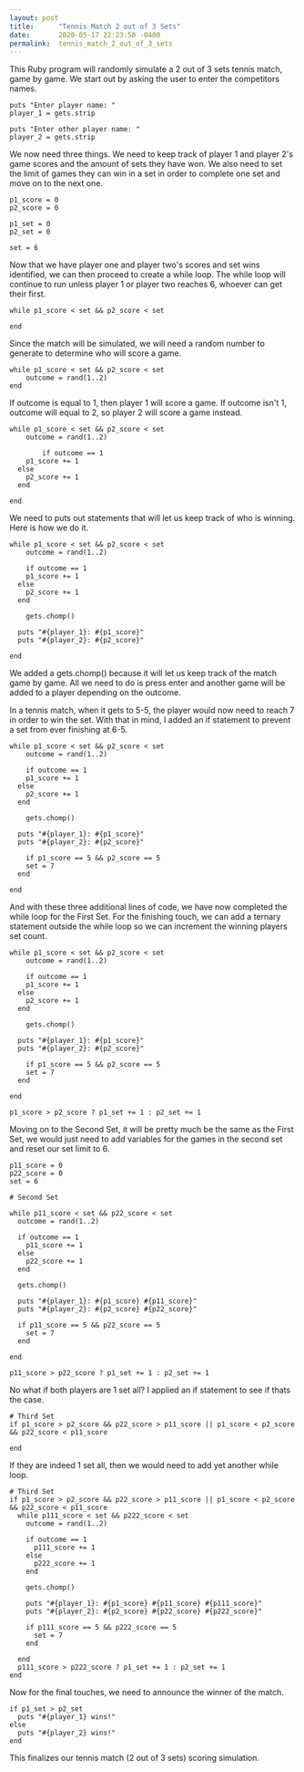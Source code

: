 ```yaml
---
layout: post
title:      "Tennis Match 2 out of 3 Sets"
date:       2020-05-17 22:23:50 -0400
permalink:  tennis_match_2_out_of_3_sets
---
```



This Ruby program will randomly simulate a 2 out of 3 sets tennis match, game by game. We start out by asking the user to enter the competitors names.

```
puts "Enter player name: "
player_1 = gets.strip

puts "Enter other player name: "
player_2 = gets.strip
```

We now need three things. We need to keep track of player 1 and player 2's game scores and the amount of sets they have won. We also need to set the limit of games they can win in a set in order to complete one set and move on to the next one.

```
p1_score = 0
p2_score = 0

p1_set = 0
p2_set = 0

set = 6
```

Now that we have player one and player two's scores and set wins identified, we can then proceed to create a while loop. The while loop will continue to run unless player 1 or player two reaches 6, whoever can get their first.

```
while p1_score < set && p2_score < set

end
```

Since the match will be simulated, we will need a random number to generate to determine who will score a game.

```
while p1_score < set && p2_score < set
    outcome = rand(1..2)
end
```

If outcome is equal to 1, then player 1 will score a game. If outcome isn't 1, outcome will equal to 2, so player 2 will score a game instead.

```
while p1_score < set && p2_score < set
    outcome = rand(1..2)
		
		if outcome == 1
    p1_score += 1
  else
    p2_score += 1
  end
	
end
```

We need to puts out statements that will let us keep track of who is winning. Here is how we do it.

```
while p1_score < set && p2_score < set
    outcome = rand(1..2)
		
	if outcome == 1
    p1_score += 1
  else
    p2_score += 1
  end
	
	gets.chomp()

  puts "#{player_1}: #{p1_score}"
  puts "#{player_2}: #{p2_score}"
	
end
```

We added a gets.chomp() because it will let us keep track of the match game by game. All we need to do is press enter and another game will be added to a player depending on the outcome.

In a tennis match, when it gets to 5-5, the player would now need to reach 7 in order to win the set. With that in mind, I added an if statement to prevent a set from ever finishing at 6-5.

```
while p1_score < set && p2_score < set
    outcome = rand(1..2)
		
	if outcome == 1
    p1_score += 1
  else
    p2_score += 1
  end
	
	gets.chomp()

  puts "#{player_1}: #{p1_score}"
  puts "#{player_2}: #{p2_score}"
	
	if p1_score == 5 && p2_score == 5
    set = 7
  end
	
end
```

And with these three additional lines of code, we have now completed the while loop for the First Set. For the finishing touch, we can add a ternary statement outside the while loop so we can increment the winning players set count.

```
while p1_score < set && p2_score < set
    outcome = rand(1..2)
		
	if outcome == 1
    p1_score += 1
  else
    p2_score += 1
  end
	
	gets.chomp()

  puts "#{player_1}: #{p1_score}"
  puts "#{player_2}: #{p2_score}"
	
	if p1_score == 5 && p2_score == 5
    set = 7
  end
	
end

p1_score > p2_score ? p1_set += 1 : p2_set += 1
```

Moving on to the Second Set, it will be pretty much be the same as the First Set, we would just need to add variables for the games in the second set and reset our set limit to 6.

```
p11_score = 0
p22_score = 0
set = 6

# Second Set

while p11_score < set && p22_score < set
  outcome = rand(1..2)

  if outcome == 1
    p11_score += 1
  else
    p22_score += 1
  end

  gets.chomp()

  puts "#{player_1}: #{p1_score} #{p11_score}"
  puts "#{player_2}: #{p2_score} #{p22_score}"

  if p11_score == 5 && p22_score == 5
    set = 7
  end

end

p11_score > p22_score ? p1_set += 1 : p2_set += 1
```

No what if both players are 1 set all? I applied an if statement to see if thats the case.

```
# Third Set
if p1_score > p2_score && p22_score > p11_score || p1_score < p2_score && p22_score < p11_score

end
```

If they are indeed 1 set all, then we would need to add yet another while loop.

```
# Third Set
if p1_score > p2_score && p22_score > p11_score || p1_score < p2_score && p22_score < p11_score
  while p111_score < set && p222_score < set
    outcome = rand(1..2)

    if outcome == 1
      p111_score += 1
    else
      p222_score += 1
    end

    gets.chomp()

    puts "#{player_1}: #{p1_score} #{p11_score} #{p111_score}"
    puts "#{player_2}: #{p2_score} #{p22_score} #{p222_score}"

    if p111_score == 5 && p222_score == 5
      set = 7
    end

  end
  p111_score > p222_score ? p1_set += 1 : p2_set += 1
end
```

Now for the final touches, we need to announce the winner of the match. 

```
if p1_set > p2_set
  puts "#{player_1} wins!"
else
  puts "#{player_2} wins!"
end
```

This finalizes our tennis match (2 out of 3 sets) scoring simulation.



